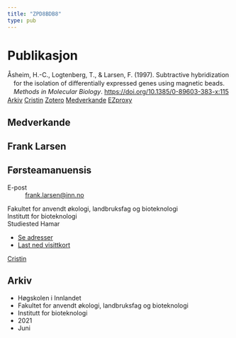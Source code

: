 ```yaml
---
title: "ZPD8BDB8"
type: pub
---
```

<h1>Publikasjon</h1>
<article id="csl-bib-container-ZPD8BDB8" class="csl-bib-container">
  <div class="csl-bib-body" style="line-height: 1.35; padding-left: 1em; text-indent:-1em;">
  <div class="csl-entry">&#xC5;sheim, H.-C., Logtenberg, T., &amp; Larsen, F. (1997). Subtractive hybridization for the isolation of differentially expressed genes using magnetic beads. <i>Methods in Molecular Biology</i>. <a href="https://doi.org/10.1385/0-89603-383-x:115">https://doi.org/10.1385/0-89603-383-x:115</a></div>
</div>
  <div class="csl-bib-buttons">
    <a href="#taxonomy-article-ZPD8BDB8" class="csl-bib-button">Arkiv</a>
    <a href alt="Cristin URL" class="csl-bib-button">Cristin</a>
    <a href alt="Zotero URL" class="csl-bib-button">Zotero</a>
    <a href="#contributors-article-ZPD8BDB8" class="csl-bib-button">Medverkande</a>
    <a href="http://ezproxy.inn.no/login?url=https://doi.org/10.1385/0-89603-383-x:115" class="csl-bib-button">EZproxy</a>
  </div>
  <div id="csl-bib-meta-container-ZPD8BDB8"></div>
</article>
<div id="csl-bib-meta-ZPD8BDB8" class="csl-bib-meta">
  <article id="contributors-article-ZPD8BDB8" class="contributors-article">
    <h1>Medverkande</h1>
    <div class="personas">
<div class="vrtx-hinn-person-card">
<div class="photo">
<i class="lar la-user-circle missing-person"></i>
</div>
<div class="info">
<hgroup><h1>Frank Larsen</h1>
<h2>Førsteamanuensis</h2>
</hgroup><dl>
<dt>E-post</dt>
<dd>
<a href="mailto:frank.larsen@inn.no">frank.larsen@inn.no</a>
</dd>
</dl>
<p>
Fakultet for anvendt økologi, landbruksfag og bioteknologi<br>
Institutt for bioteknologi<br>
Studiested Hamar
</p>
<ul class="vrtx-hinn-links">
<li><a href="https://www.inn.no/finn-en-ansatt/frank-larsen.html#vrtx-hinn-addresses">Se adresser</a></li>
<li><a href="https://www.inn.no/finn-en-ansatt/frank-larsen.html?vrtx=vcf">Last ned visittkort</a></li>
</ul>
</div>
</div>
<a href="https://app.cristin.no/persons/show.jsf?id=883592" alt="Cristin URL" class="personas-cristin">Cristin</a>
</div>
  </article>
  <article id="taxonomy-article-ZPD8BDB8" class="taxonomy-article">
    <h1>Arkiv</h1>
    <ul>
      <li>Høgskolen i Innlandet</li>
      <li>Fakultet for anvendt økologi, landbruksfag og bioteknologi</li>
      <li>Institutt for bioteknologi</li>
      <li>2021</li>
      <li>Juni</li>
    </ul>
  </article>
</div>
